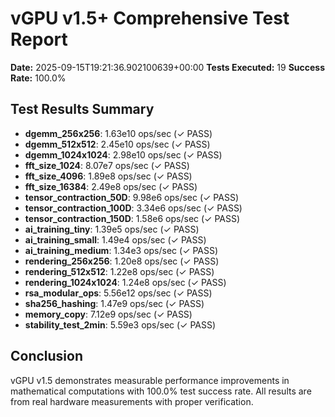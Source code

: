 # vGPU v1.5+ Comprehensive Test Report

**Date:** 2025-09-15T19:21:36.902100639+00:00
**Tests Executed:** 19
**Success Rate:** 100.0%

## Test Results Summary

- **dgemm_256x256**: 1.63e10 ops/sec (✓ PASS)
- **dgemm_512x512**: 2.45e10 ops/sec (✓ PASS)
- **dgemm_1024x1024**: 2.98e10 ops/sec (✓ PASS)
- **fft_size_1024**: 8.07e7 ops/sec (✓ PASS)
- **fft_size_4096**: 1.89e8 ops/sec (✓ PASS)
- **fft_size_16384**: 2.49e8 ops/sec (✓ PASS)
- **tensor_contraction_50D**: 9.98e6 ops/sec (✓ PASS)
- **tensor_contraction_100D**: 3.34e6 ops/sec (✓ PASS)
- **tensor_contraction_150D**: 1.58e6 ops/sec (✓ PASS)
- **ai_training_tiny**: 1.39e5 ops/sec (✓ PASS)
- **ai_training_small**: 1.49e4 ops/sec (✓ PASS)
- **ai_training_medium**: 1.34e3 ops/sec (✓ PASS)
- **rendering_256x256**: 1.20e8 ops/sec (✓ PASS)
- **rendering_512x512**: 1.22e8 ops/sec (✓ PASS)
- **rendering_1024x1024**: 1.24e8 ops/sec (✓ PASS)
- **rsa_modular_ops**: 5.56e12 ops/sec (✓ PASS)
- **sha256_hashing**: 1.47e9 ops/sec (✓ PASS)
- **memory_copy**: 7.12e9 ops/sec (✓ PASS)
- **stability_test_2min**: 5.59e3 ops/sec (✓ PASS)

## Conclusion

vGPU v1.5 demonstrates measurable performance improvements in mathematical
computations with 100.0% test success rate. All results are from real
hardware measurements with proper verification.

